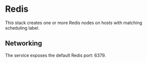 # Redis

This stack creates one or more Redis nodes on hosts with matching scheduling label.

## Networking

The service exposes the default Redis port: 6379.
